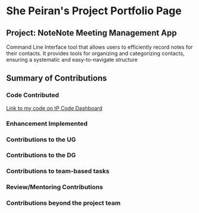 # She Peiran's Project Portfolio Page

## Project: NoteNote Meeting Management App

Command Line Interface tool that allows users to efficiently record notes for their contacts. It provides tools for
organizing and categorizing contacts, ensuring a systematic and easy-to-navigate structure

## Summary of Contributions

### Code Contributed

[Link to my code on tP Code Dashboard](https://nus-cs2103-ay2324s1.github.io/tp-dashboard/?search=s-peiran&breakdown=true)

### Enhancement Implemented

### Contributions to the UG

### Contributions to the DG

### Contributions to team-based tasks

### Review/Mentoring Contributions

### Contributions beyond the project team
